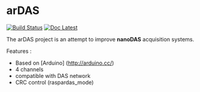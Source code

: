 # arDAS
[![Build Status](https://travis-ci.org/UMONS-GFA/ardas.svg?branch=master)](https://travis-ci.org/UMONS-GFA/ardas)
[![Doc Latest](https://img.shields.io/badge/docs-latest-brightgreen.svg?style=flat)](http://ardas.readthedocs.io/en/latest/)

The arDAS project is an attempt to improve **nanoDAS** acquisition systems.

Features :
* Based on [Arduino] (http://arduino.cc/)
* 4 channels
* compatible with DAS network
* CRC control (raspardas_mode)
